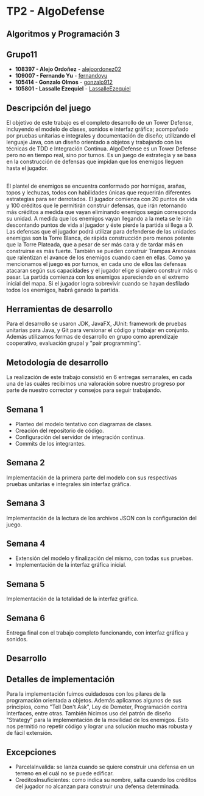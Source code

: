 # TP2 - AlgoDefense
## Algoritmos y Programación 3
## Grupo11
* **108397 - Alejo Ordoñez** - [alejoordonez02](https://github.com/alejoordonez02)
* **109007 - Fernando Yu** - [fernandoyu](https://github.com/FernandoYu)
* **105414 - Gonzalo Olmos** - [gonzalo912](https://github.com/gonzalo912)
* **105801 - Lassalle Ezequiel** - [LassalleEzequiel](https://github.com/EzequielLassalle)
## Descripción del juego
El objetivo de este trabajo es el completo desarrollo de un Tower Defense, incluyendo el modelo de clases, sonidos e interfaz gráfica; acompañado por pruebas unitarias e integrales y documentación de diseño; utilizando el lenguaje Java, con un diseño orientado a objetos y trabajando con las técnicas de TDD e Integración Continua.
AlgoDefense es un Tower Defense pero no en tiempo real, sino por turnos. Es un juego de estrategia y se basa en la construcción de defensas que impidan que los enemigos lleguen hasta el jugador.
##
El plantel de enemigos se encuentra conformado por hormigas, arañas, topos y lechuzas, todos con habilidades únicas que requerirán diferentes estrategias para ser derrotados.
El jugador comienza con 20 puntos de vida y 100 créditos que le permitirán construir defensas, que irán retornando más créditos a medida que vayan eliminando enemigos según corresponda su unidad. A medida que los enemigos vayan llegando a la meta se le irán descontando puntos de vida al jugador y éste pierde la partida si llega a 0.
Las defensas que el jugador podrá utilizar para defenderse de las unidades enemigas son la Torre Blanca, de rápida construcción pero menos potente que la Torre Plateada, que a pesar de ser más cara y de tardar más en construirse es más fuerte. También se pueden construir Trampas Arenosas que ralentizan el avance de los enemigos cuando caen en ellas.
Como ya mencionamos el juego es por turnos, en cada uno de ellos las defensas atacaran según sus capacidades y el jugador elige si  quiero construir más o pasar.
La partida comienza con los enemigos apareciendo en el extremo inicial del mapa. Si el jugador logra sobrevivir cuando se hayan desfilado todos los enemigos, habrá ganado la partida.
## Herramientas de desarrollo
Para el desarrollo se usaron JDK, JavaFX, JUnit: framework de pruebas unitarias para Java, y Git para versionar el código y trabajar en conjunto.
Además utilizamos formas de desarrollo en grupo como aprendizaje cooperativo, evaluación grupal y "pair programming".
## Metodología de desarrollo
La realización de este trabajo consistió en 6 entregas semanales, en cada una de las cuáles recibimos una valoración sobre nuestro progreso por parte de nuestro corrector y consejos para seguir trabajando.
## Semana 1
- Planteo del modelo tentativo con diagramas de clases.
- Creación del repositorio de código.
- Configuración del servidor de integración continua.
- Commits de los integrantes.
## Semana 2
Implementación de la primera parte del modelo con sus respectivas pruebas unitarias e integrales sin interfaz gráfica.
## Semana 3
Implementación de la lectura de los archivos JSON con la configuración del juego.
## Semana 4
- Extensión del modelo y finalización del mismo, con todas sus pruebas.
- Implementación de la interfaz gráfica inicial.
## Semana 5
Implementación de la totalidad de la interfaz gráfica.
## Semana 6
Entrega final con el trabajo completo funcionando, con interfaz gráfica y sonidos.
## Desarrollo
<!-- ## Supuestos -->
<!-- Diagramas de clases -->
<!-- Diagramas de secuencia -->
<!-- Diagrama de paquetes -->
<!-- Diagramas de estado -->
## Detalles de implementación
Para la implementación fuimos cuidadosos con los pilares de la programación orientada a objetos. Además aplicamos algunos de sus principios, como "Tell Don't Ask", Ley de Demeter, Programación contra Interfaces, entre otras.
También hicimos uso del patrón de diseño "Strategy" para la implementación de la movilidad de los enemigos. Esto nos permitió no repetir código y lograr una solución mucho más robusta y de fácil extensión.
## Excepciones
- ParcelaInvalida: se lanza cuando se quiere construir una defensa en un terreno en el cuál no se puede edificar.
- CreditosInsuficientes: como indica su nombre, salta cuando los créditos del jugador no alcanzan para construir una defensa determinada.


